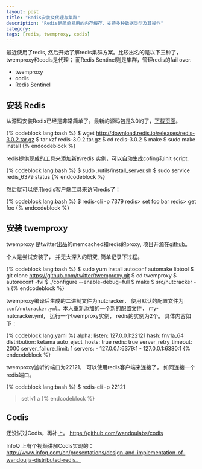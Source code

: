 ```yaml
---
layout: post
title: "Redis安装及代理与集群"
description: "Redis是简单易用的内存缓存，支持多种数据类型及其操作"
category: 
tags: [redis, twemproxy, codis]
---
```


最近使用了redis, 然后开始了解redis集群方案。比较出名的是以下三种了，twemproxy和codis是代理； 而Redis Sentinel则是集群，管理redis的fail over.

- twemproxy
- codis
- Redis Sentinel

## 安装 Redis

从源码安装Redis已经是非常简单了。最新的源码包是3.0的了，[下载页面](http://redis.io/download)。

{% codeblock lang:bash %}
$ wget http://download.redis.io/releases/redis-3.0.2.tar.gz
$ tar xzf redis-3.0.2.tar.gz
$ cd redis-3.0.2
$ make
$ sudo make install
{% endcodeblock %}

redis提供现成的工具来添加新的redis 实例，可以自动生成cofing和init script. 

{% codeblock lang:bash %}
$ sudo ./utils/install_server.sh
$ sudo service redis_6379 status
{% endcodeblock %}

然后就可以使用redis客户端工具来访问redis了：

{% codeblock lang:bash %}
$ redis-cli -p 7379
redis> set foo bar
redis> get foo
{% endcodeblock %}


## 安装 twemproxy

twemproxy 是twitter出品的memcached和redis的proxy, 项目开源在[github](https://github.com/twitter/twemproxy)。

个人是尝试安装了， 并无太深入的研究, 简单记录下过程。


{% codeblock lang:bash %}
$ sudo yum install autoconf automake libtool
$ git clone https://github.com/twitter/twemproxy.git
$ cd twemproxy
$ autoreconf -fvi
$ ./configure --enable-debug=full
$ make
$ src/nutcracker -h
{% endcodeblock %}

twemproxy编译后生成的二进制文件为nutcracker， 使用默认的配置文件为`conf/nutcracker.yml`。本人重新添加的一个新的配置文件， my-nutcracker.yml， 运行一个twemproxy实例， redis的实例为2个。 具体内容如下：

{% codeblock lang:yaml %}
alpha:
  listen: 127.0.0.1:22121
  hash: fnv1a_64
  distribution: ketama
  auto_eject_hosts: true
  redis: true
  server_retry_timeout: 2000
  server_failure_limit: 1
  servers:
    - 127.0.0.1:6379:1
    - 127.0.0.1:6380:1
{% endcodeblock %}

twemproxy监听的端口为22121， 可以使用redis客户端来连接了， 如同连接一个redis端口。

{% codeblock lang:bash %}
$ redis-cli -p 22121
> set k1 a
{% endcodeblock %}

## Codis

还没试过Codis，再补上。 https://github.com/wandoulabs/codis

InfoQ 上有个视频讲解Codis实现的： http://www.infoq.com/cn/presentations/design-and-implementation-of-wandoujia-distributed-redis。

